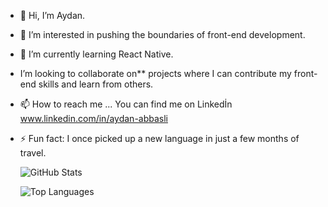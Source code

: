 - 👋 Hi, I’m Aydan.
- 👀 I’m interested in pushing the boundaries of front-end development.
- 🌱 I’m currently learning React Native.
- I’m looking to collaborate on** projects where I can contribute my front-end skills and learn from others.  
- 📫 How to reach me ... You can find me on Linkedİn www.linkedin.com/in/aydan-abbasli
- ⚡ Fun fact: I once picked up a new language in just a few months of travel.

  ![GitHub Stats](https://github-readme-stats.vercel.app/api?username=Aydan-A&show_icons=true&theme=radical)
  
  ![Top Languages](https://github-readme-stats.vercel.app/api/top-langs/?username=Aydan-A&layout=compact&theme=radical)

  
  




<!---
Aydan-A/Aydan-A is a ✨ special ✨ repository because its `README.md` (this file) appears on your GitHub profile.
You can click the Preview link to take a look at your changes.
--->
